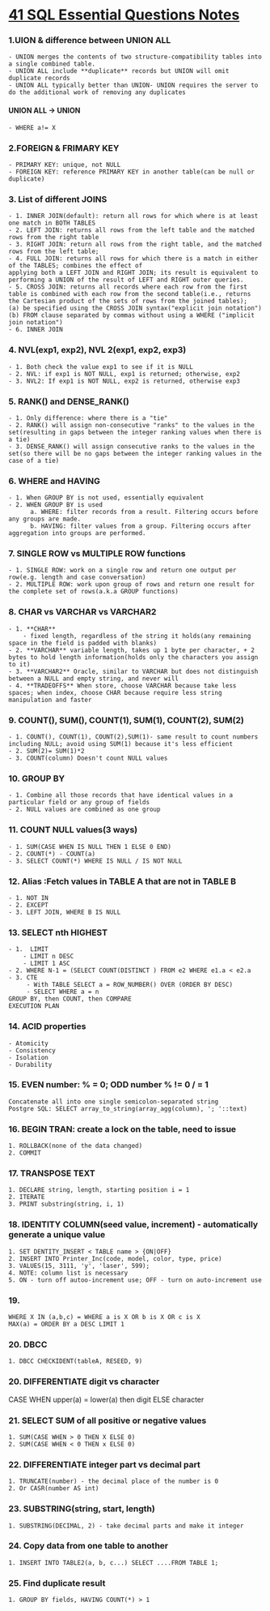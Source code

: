 # [41 SQL Essential Questions Notes](https://www.toptal.com/sql/interview-questions#form)

### 1.UION & difference between UNION ALL
    - UNION merges the contents of two structure-compatibility tables into a single combined table.
    - UNION ALL include **duplicate** records but UNION will omit duplicate records
    - UNION ALL typically better than UNION- UNION requires the server to do the additional work of removing any duplicates
#### UNION ALL -> UNION      
    - WHERE a!= X   
      
### 2.FOREIGN & FRIMARY KEY
    - PRIMARY KEY: unique, not NULL
    - FOREIGN KEY: reference PRIMARY KEY in another table(can be null or duplicate)   
       
### 3. List of different JOINS   
    - 1. INNER JOIN(default): return all rows for which where is at least one match in BOTH TABLES
    - 2. LEFT JOIN: returns all rows from the left table and the matched rows from the right table
    - 3. RIGHT JOIN: return all rows from the right table, and the matched rows from the left table;
    - 4. FULL JOIN: returns all rows for which there is a match in either of the TABLES; combines the effect of 
    applying both a LEFT JOIN and RIGHT JOIN; its result is equivalent to performing a UNION of the result of LEFT and RIGHT outer queries.
    - 5. CROSS JOIN: returns all records where each row from the first table is combined with each row from the second table(i.e., returns the Cartesian product of the sets of rows from the joined tables);
    (a) be specified using the CROSS JOIN syntax("explicit join notation")
    (b) FROM clause separated by commas without using a WHERE ("implicit join notation")
    - 6. INNER JOIN   
       
### 4. NVL(exp1, exp2), NVL 2(exp1, exp2, exp3)
    - 1. Both check the value exp1 to see if it is NULL
    - 2. NVL: if exp1 is NOT NULL, exp1 is returned; otherwise, exp2
    - 3. NVL2: If exp1 is NOT NULL, exp2 is returned, otherwise exp3
### 5. RANK() and DENSE_RANK()
    - 1. Only difference: where there is a "tie"
    - 2. RANK() will assign non-consecutive "ranks" to the values in the set(resulting in gaps between the integer ranking values when there is a tie)
    - 3. DENSE_RANK() will assign consecutive ranks to the values in the set(so there will be no gaps between the integer ranking values in the case of a tie)
### 6. WHERE and HAVING
    - 1. When GROUP BY is not used, essentially equivalent
    - 2. WHEN GROUP BY is used
          a. WHERE: filter records from a result. Filtering occurs before any groups are made.
          b. HAVING: filter values from a group. Filtering occurs after aggregation into groups are performed.
### 7. SINGLE ROW vs MULTIPLE ROW functions
    - 1. SINGLE ROW: work on a single row and return one output per row(e.g. length and case conversation)
    - 2. MULTIPLE ROW: work upon group of rows and return one result for the complete set of rows(a.k.a GROUP functions)
### 8. CHAR vs VARCHAR vs VARCHAR2
    - 1. **CHAR**
        - fixed length, regardless of the string it holds(any remaining space in the field is padded with blanks)
    - 2. **VARCHAR** variable length, takes up 1 byte per character, + 2 bytes to hold length information(holds only the characters you assign to it)
    - 3. **VARCHAR2** Oracle, similar to VARCHAR but does not distinguish between a NULL and empty string, and never will
    - 4. **TRADEOFFS** When store, choose VARCHAR because take less spaces; when index, choose CHAR because require less string manipulation and faster
### 9. COUNT(), SUM(), COUNT(1), SUM(1), COUNT(2), SUM(2)
    - 1. COUNT(), COUNT(1), COUNT(2),SUM(1)- same result to count numbers including NULL; avoid using SUM(1) because it's less efficient
    - 2. SUM(2)= SUM(1)*2
    - 3. COUNT(column) Doesn't count NULL values
### 10. GROUP BY
    - 1. Combine all those records that have identical values in a particular field or any group of fields
    - 2. NULL values are combined as one group
### 11. COUNT NULL values(3 ways)
    - 1. SUM(CASE WHEN IS NULL THEN 1 ELSE 0 END)
    - 2. COUNT(*) - COUNT(a)
    - 3. SELECT COUNT(*) WHERE IS NULL / IS NOT NULL
### 12. Alias :Fetch values in TABLE A that are not in TABLE B
    - 1. NOT IN
    - 2. EXCEPT
    - 3. LEFT JOIN, WHERE B IS NULL
### 13. SELECT nth HIGHEST
    - 1.  LIMIT  
        - LIMIT n DESC
        - LIMIT 1 ASC
    - 2. WHERE N-1 = (SELECT COUNT(DISTINCT ) FROM e2 WHERE e1.a < e2.a
    - 3. CTE
         - With TABLE SELECT a = ROW_NUMBER() OVER (ORDER BY DESC)
         - SELECT WHERE a = n
    GROUP BY, then COUNT, then COMPARE
    EXECUTION PLAN
### 14. ACID properties
    - Atomicity
    - Consistency
    - Isolation
    - Durability
### 15. EVEN number: % = 0; ODD number % != 0 / = 1
    Concatenate all into one single semicolon-separated string
    Postgre SQL: SELECT array_to_string(array_agg(column), '; '::text)
### 16. BEGIN TRAN: create a lock on the table, need to issue
    1. ROLLBACK(none of the data changed)
    2. COMMIT
### 17. TRANSPOSE TEXT
    1. DECLARE string, length, starting position i = 1
    2. ITERATE
    3. PRINT substring(string, i, 1)
### 18. IDENTITY COLUMN(seed value, increment) - automatically generate a unique value
    1. SET DENTITY_INSERT < TABLE name > {ON|OFF}
    2. INSERT INTO Printer_Inc(code, model, color, type, price)
    3. VALUES(15, 3111, 'y', 'laser', 599);
    4. NOTE: column list is necessary
    5. ON - turn off autoo-increment use; OFF - turn on auto-increment use
### 19.
    WHERE X IN (a,b,c) = WHERE a is X OR b is X OR c is X
    MAX(a) = ORDER BY a DESC LIMIT 1
### 20. DBCC
    1. DBCC CHECKIDENT(tableA, RESEED, 9)
### 20. DIFFERENTIATE digit vs character
   CASE WHEN upper(a) = lower(a) then digit ELSE character
### 21. SELECT SUM of all positive or negative values
    1. SUM(CASE WHEN > 0 THEN X ELSE 0)
    2. SUM(CASE WHEN < 0 THEN x ELSE 0)
### 22. DIFFERENTIATE integer part vs decimal part
    1. TRUNCATE(number) - the decimal place of the number is 0
    2. Or CASR(number AS int)
### 23. SUBSTRING(string, start, length)
    1. SUBSTRING(DECIMAL, 2) - take decimal parts and make it integer
### 24. Copy data from one table to another
    1. INSERT INTO TABLE2(a, b, c...) SELECT ....FROM TABLE 1;
### 25. Find duplicate result
    1. GROUP BY fields, HAVING COUNT(*) > 1


    

    
